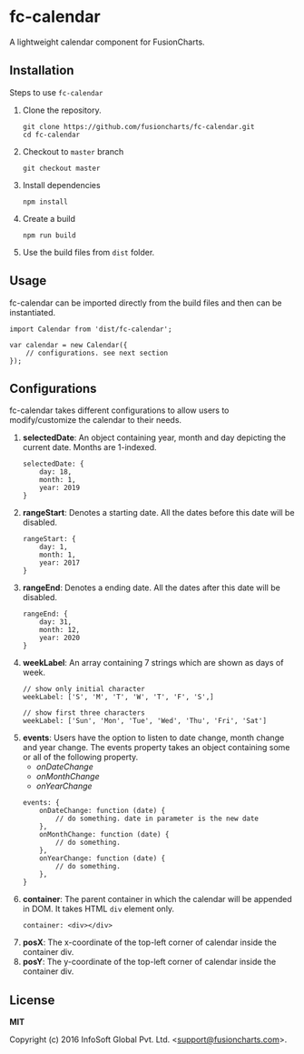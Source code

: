 # fc-calendar

A lightweight calendar component for FusionCharts.

## Installation

Steps to use `fc-calendar`

1. Clone the repository.
    ```
    git clone https://github.com/fusioncharts/fc-calendar.git
    cd fc-calendar
    ```
2. Checkout to `master` branch
    ```
    git checkout master
    ```
3. Install dependencies
    ```
    npm install
    ```
4. Create a build
    ```
    npm run build
    ```
5. Use the build files from `dist` folder.


## Usage

fc-calendar can be imported directly from the build files and then can be instantiated.
```
import Calendar from 'dist/fc-calendar';

var calendar = new Calendar({
    // configurations. see next section
});
```

## Configurations

fc-calendar takes different configurations to allow users to modify/customize the calendar to their needs.
1. __selectedDate__: An object containing year, month and day depicting the current date. Months are 1-indexed.
    ```
    selectedDate: {
        day: 18,
        month: 1,
        year: 2019
    }
    ```
2. __rangeStart__: Denotes a starting date. All the dates before this date will be disabled.
    ```
    rangeStart: {
        day: 1,
        month: 1,
        year: 2017
    }
    ```
3. __rangeEnd__: Denotes a ending date. All the dates after this date will be disabled.
    ```
    rangeEnd: {
        day: 31,
        month: 12,
        year: 2020
    }
    ```
4. __weekLabel__: An array containing 7 strings which are shown as days of week.
    ```
    // show only initial character
    weekLabel: ['S', 'M', 'T', 'W', 'T', 'F', 'S',]
    
    // show first three characters
    weekLabel: ['Sun', 'Mon', 'Tue', 'Wed', 'Thu', 'Fri', 'Sat']
    ```
5. __events__: Users have the option to listen to date change, month change and year change. The events property takes an object containing some or all of the following property.
    * *onDateChange*
    * *onMonthChange*
    * *onYearChange*
    ```
    events: {
        onDateChange: function (date) {
            // do something. date in parameter is the new date
        },
        onMonthChange: function (date) {
            // do something.
        },
        onYearChange: function (date) {
            // do something.
        },
    }
    ```
6. __container__: The parent container in which the calendar will be appended in DOM. It takes HTML `div` element only.
    ```
    container: <div></div>
    ```
7. __posX__: The x-coordinate of the top-left corner of calendar inside the container div.
8. __posY__: The y-coordinate of the top-left corner of calendar inside the container div.

## License

__MIT__

Copyright (c) 2016 InfoSoft Global Pvt. Ltd.  &lt;support@fusioncharts.com&gt;.